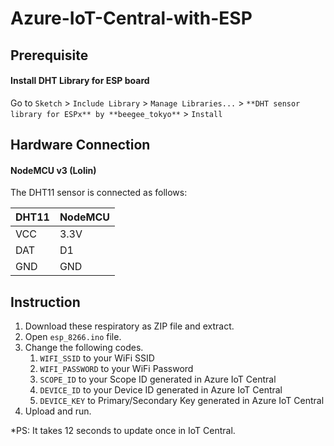 # Azure-IoT-Central-with-ESP

## Prerequisite 
#### Install DHT Library for ESP board

Go to `Sketch` > `Include Library` > `Manage Libraries...` > `**DHT sensor library for ESPx** by **beegee_tokyo**` > `Install`

## Hardware Connection
#### NodeMCU v3 (Lolin)

The DHT11 sensor is connected as follows:

| DHT11 | NodeMCU |
| --- | --- |
| VCC | 3.3V |
| DAT | D1 |
| GND | GND |

## Instruction
1. Download these respiratory as ZIP file and extract.
2. Open `esp_8266.ino` file.
3. Change the following codes.
   1. `WIFI_SSID` to your WiFi SSID
   2. `WIFI_PASSWORD` to your WiFi Password
   3. `SCOPE_ID` to your Scope ID generated in Azure IoT Central
   4. `DEVICE_ID` to your Device ID generated in Azure IoT Central
   5. `DEVICE_KEY` to Primary/Secondary Key generated in Azure IoT Central
4. Upload and run.

*PS: It takes 12 seconds to update once in IoT Central.
